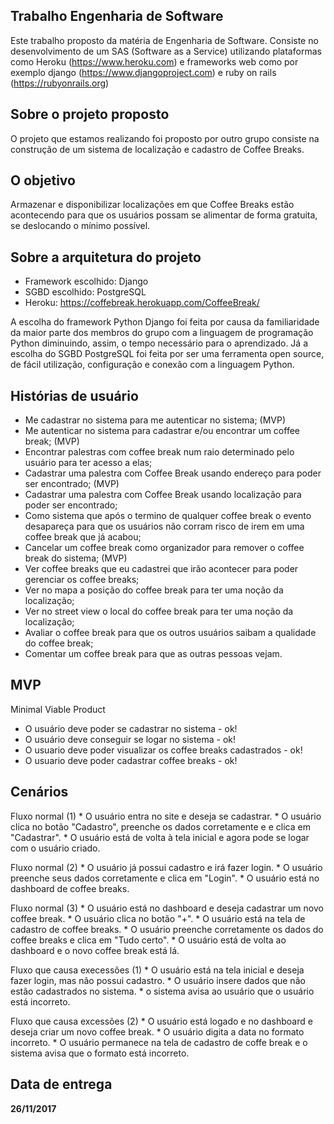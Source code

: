 ## Trabalho Engenharia de Software ##
  Este trabalho proposto da matéria de Engenharia de Software.
   Consiste no desenvolvimento de um SAS (Software as a Service) utilizando
   plataformas como Heroku (https://www.heroku.com) e frameworks web como por exemplo django (https://www.djangoproject.com) e
   ruby on rails (https://rubyonrails.org)

## Sobre o projeto proposto ##
  O projeto que estamos realizando foi proposto por outro grupo consiste na construção de um sistema de localização
   e cadastro de Coffee Breaks.

## O objetivo ##
  Armazenar e disponibilizar localizações em que Coffee Breaks estão acontecendo para que os usuários possam
  se alimentar de forma gratuita, se deslocando o mínimo possível.

## Sobre a arquitetura do projeto ##
  * Framework escolhido: Django
  * SGBD escolhido: PostgreSQL
  * Heroku: https://coffebreak.herokuapp.com/CoffeeBreak/

  A escolha do framework Python Django foi feita por causa da familiaridade da maior parte dos membros do grupo com a linguagem de programação Python
  diminuindo, assim, o tempo necessário para o aprendizado.
  Já a escolha do SGBD PostgreSQL foi feita por ser uma ferramenta open source, de fácil utilização, configuração e conexão com a linguagem Python.

## Histórias de usuário ##
  * Me cadastrar no sistema para me autenticar no sistema; (MVP)
  * Me autenticar no sistema para cadastrar e/ou encontrar um coffee break; (MVP)
  * Encontrar palestras com coffee break num raio determinado pelo usuário para ter acesso a elas; 
  * Cadastrar uma palestra com Coffee Break usando endereço para poder ser encontrado; (MVP)
  * Cadastrar uma palestra com Coffee Break usando localização para poder ser encontrado;
  * Como sistema que após o termino de qualquer coffee break o evento desapareça para que os usuários não corram risco de irem em uma coffee break que já acabou;
  * Cancelar um coffee break como organizador para remover o coffee break do sistema; (MVP)
  * Ver coffee breaks que eu cadastrei que irão acontecer para poder gerenciar os coffee breaks;
  * Ver no mapa a posição do coffee break para ter uma noção da localização;
  * Ver no street view o local do coffee break para ter uma noção da localização;
  * Avaliar o coffee break para que os outros usuários saibam a qualidade do coffee break;
  * Comentar um coffee break para que as outras pessoas vejam.

## MVP ##
 Minimal Viable Product

  * O usuário deve poder se cadastrar no sistema - ok!
  * O usuário deve conseguir se logar no sistema - ok!
  * O usuario deve poder visualizar os coffee breaks cadastrados - ok!
  * O usuario deve poder cadastrar coffee breaks - ok!

## Cenários ##
  Fluxo normal (1)
    * O usuário entra no site e deseja se cadastrar.
    * O usuário clica no botão "Cadastro", preenche os dados corretamente e e clica em "Cadastrar".
    * O usuário está de volta à tela inicial e agora pode se logar com o usuário criado.

  Fluxo normal (2)
    * O usuário já possui cadastro e irá fazer login.
    * O usuário preenche seus dados corretamente e clica em "Login".
    * O usuário está no dashboard de coffee breaks.

  Fluxo normal (3)
    * O usuário está no dashboard e deseja cadastrar um novo coffee break.
    * O usuário clica no botão "+".
    * O usuário está na tela de cadastro de coffee breaks.
    * O usuário preenche corretamente os dados do coffee breaks e clica em "Tudo certo".
    * O usuário está de volta ao dashboard e o novo coffee break está lá.

  Fluxo que causa execessões (1)
    * O usuário está na tela inicial e deseja fazer login, mas não possui cadastro.
    * O usuário insere dados que não estão cadastrados no sistema.
    * o sistema avisa ao usuário que o usuário está incorreto.

  Fluxo que causa excessões (2)
    * O usuário está logado e no dashboard e deseja criar um novo coffee break.
    * O usuário digita a data no formato incorreto.
    * O usuário permanece na tela de cadastro de coffe break e o sistema avisa que o formato está incorreto.

## Data de entrega ##

  **26/11/2017**
